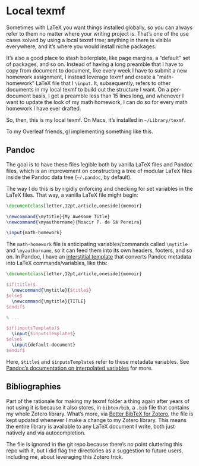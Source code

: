# Local texmf

Sometimes with LaTeX you want things installed globally, 
so you can always refer to them no matter where your writing project is.
That’s one of the use cases solved by using a local texmf tree;
anything in there is visible everywhere, 
and it’s where you would install niche packages.

It’s also a good place to stash boilerplate, like page margins,
a “default” set of packages, and so on.
Instead of having a long preamble that I have to copy from document to document,
like every week I have to submit a new homework assignment, 
I instead leverage texmf and create a “math-homework” LaTeX file that I 
`\input`. It, subsequently, refers to other documents in my local texmf to build
out the structure I want. 
On a per-document basis, I get a preamble less than 15 lines long, 
and whenever I want to update the look of my math homework,
I can do so for every math homework I have ever drafted.

So, then, this is my local texmf. On Macs, it’s installed in `~/Library/texmf`.

To my Overleaf friends, gl implementing something like this.

## Pandoc

The goal is to have these files legible both by vanilla LaTeX 
files and Pandoc files, which is an improvement on constructing a tree
of modular LaTeX files inside the Pandoc data tree 
(`~/.pandoc`, by default).

The way I do this is by rigidly enforcing and checking for set variables 
in the LaTeX files. That way, a vanilla LaTeX file might begin:

```tex
\documentclass[letter,12pt,article,oneside]{memoir}

\newcommand{\mytitle}{My Awesome Title}
\newcommand{\myauthorname}{Moacir P. de Sá Pereira}

\input{math-homework}
```

The `math-homework` file is anticipating variables/commands 
called `\mytitle` and `\myauthorname`, so it can feed them into its own
headers, footers, and so on. 
In Pandoc, I have an [interstitial template](https://github.com/muziejus/dot-pandoc/blob/main/templates/default.latex) that converts Pandoc metadata
into LaTeX commands/variables, like this:

```tex
\documentclass[letter,12pt,article,oneside]{memoir}

$if(title)$
  \newcommand{\mytitle}{$title$}
$else$
  \newcommand{\mytitle}{TITLE}
$endif$

% ...

$if(inputsTemplate)$
  \input{$inputsTemplate$}
$else$
  \input{default-document}
$endif$
```

Here, `$title$` and `$inputsTemplate$` refer 
to these metadata variables. 
See [Pandoc’s documentation on interpolated variables](https://pandoc.org/MANUAL.html#interpolated-variables) for more.

## Bibliographies

Part of the rationale for making my texmf folder a thing again 
after years of not using it is because it also stores, 
in `bibtex/bib`, a `.bib` file that contains my whole Zotero library.
What’s more, 
via [Better BibTeX for Zotero](https://retorque.re/zotero-better-bibtex/), 
the file is kept updated whenever I make a change to my Zotero library. 
This means the entire library is available to any 
LaTeX document I write, both just natively and via autocompletion.

The file is ignored in the git repo because there’s no point cluttering this repo with it, 
but I did flag the directories as a suggestion to future users,
including me, about leveraging this Zotero trick.

